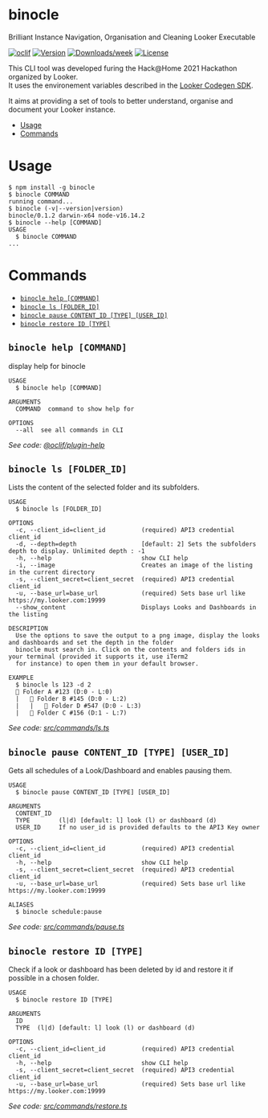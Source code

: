 binocle
=======

Brilliant Instance Navigation, Organisation and Cleaning Looker Executable

[![oclif](https://img.shields.io/badge/cli-oclif-brightgreen.svg)](https://oclif.io)
[![Version](https://img.shields.io/npm/v/binocle.svg)](https://npmjs.org/package/binocle)
[![Downloads/week](https://img.shields.io/npm/dw/binocle.svg)](https://npmjs.org/package/binocle)
[![License](https://img.shields.io/npm/l/binocle.svg)](https://github.com/rthoyer/binocle/blob/master/package.json)

This CLI tool was developed furing the Hack@Home 2021 Hackathon organized by Looker.  
It uses the environement variables described in the [Looker Codegen SDK](https://github.com/looker-open-source/sdk-codegen#environment-variable-configuration).

It aims at providing a set of tools to better understand, organise and document your Looker instance.

<!-- toc -->
* [Usage](#usage)
* [Commands](#commands)
<!-- tocstop -->
# Usage
<!-- usage -->
```sh-session
$ npm install -g binocle
$ binocle COMMAND
running command...
$ binocle (-v|--version|version)
binocle/0.1.2 darwin-x64 node-v16.14.2
$ binocle --help [COMMAND]
USAGE
  $ binocle COMMAND
...
```
<!-- usagestop -->
# Commands
<!-- commands -->
* [`binocle help [COMMAND]`](#binocle-help-command)
* [`binocle ls [FOLDER_ID]`](#binocle-ls-folder_id)
* [`binocle pause CONTENT_ID [TYPE] [USER_ID]`](#binocle-pause-content_id-type-user_id)
* [`binocle restore ID [TYPE]`](#binocle-restore-id-type)

## `binocle help [COMMAND]`

display help for binocle

```
USAGE
  $ binocle help [COMMAND]

ARGUMENTS
  COMMAND  command to show help for

OPTIONS
  --all  see all commands in CLI
```

_See code: [@oclif/plugin-help](https://github.com/oclif/plugin-help/blob/v3.3.1/src/commands/help.ts)_

## `binocle ls [FOLDER_ID]`

Lists the content of the selected folder and its subfolders.

```
USAGE
  $ binocle ls [FOLDER_ID]

OPTIONS
  -c, --client_id=client_id          (required) API3 credential client_id
  -d, --depth=depth                  [default: 2] Sets the subfolders depth to display. Unlimited depth : -1
  -h, --help                         show CLI help
  -i, --image                        Creates an image of the listing in the current directory
  -s, --client_secret=client_secret  (required) API3 credential client_id
  -u, --base_url=base_url            (required) Sets base url like https://my.looker.com:19999
  --show_content                     Displays Looks and Dashboards in the listing

DESCRIPTION
  Use the options to save the output to a png image, display the looks and dashboards and set the depth in the folder 
  binocle must search in. Click on the contents and folders ids in your terminal (provided it supports it, use iTerm2 
  for instance) to open them in your default browser.

EXAMPLE
  $ binocle ls 123 -d 2
  📁 Folder A #123 (D:0 - L:0)
  |   📁 Folder B #145 (D:0 - L:2)
  |   |   📁 Folder D #547 (D:0 - L:3)
  |   📁 Folder C #156 (D:1 - L:7)
```

_See code: [src/commands/ls.ts](https://github.com/rthoyer/binocle/blob/v0.1.2/src/commands/ls.ts)_

## `binocle pause CONTENT_ID [TYPE] [USER_ID]`

Gets all schedules of a Look/Dashboard and enables pausing them.

```
USAGE
  $ binocle pause CONTENT_ID [TYPE] [USER_ID]

ARGUMENTS
  CONTENT_ID
  TYPE        (l|d) [default: l] look (l) or dashboard (d)
  USER_ID     If no user_id is provided defaults to the API3 Key owner

OPTIONS
  -c, --client_id=client_id          (required) API3 credential client_id
  -h, --help                         show CLI help
  -s, --client_secret=client_secret  (required) API3 credential client_id
  -u, --base_url=base_url            (required) Sets base url like https://my.looker.com:19999

ALIASES
  $ binocle schedule:pause
```

_See code: [src/commands/pause.ts](https://github.com/rthoyer/binocle/blob/v0.1.2/src/commands/pause.ts)_

## `binocle restore ID [TYPE]`

Check if a look or dashboard has been deleted by id and restore it if possible in a chosen folder.

```
USAGE
  $ binocle restore ID [TYPE]

ARGUMENTS
  ID
  TYPE  (l|d) [default: l] look (l) or dashboard (d)

OPTIONS
  -c, --client_id=client_id          (required) API3 credential client_id
  -h, --help                         show CLI help
  -s, --client_secret=client_secret  (required) API3 credential client_id
  -u, --base_url=base_url            (required) Sets base url like https://my.looker.com:19999
```

_See code: [src/commands/restore.ts](https://github.com/rthoyer/binocle/blob/v0.1.2/src/commands/restore.ts)_
<!-- commandsstop -->
